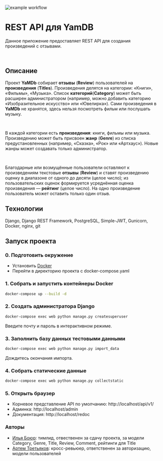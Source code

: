 ![example workflow](https://github.com/IlyaBoyur/yamdb_final/actions/workflows/yamdb_workflow.yml/badge.svg)
# REST API для YamDB
Данное приложение предоставляет REST API для создания произведений с отзывами.

<br>

## Описание

Проект **YaMDb** собирает **отзывы** (**Review**) пользователей на **произведения** (**Titles**). Произведения делятся на категории: «Книги», «Фильмы», «Музыка». Список **категорий**(**Category**) может быть расширен администратором (например, можно добавить категорию «Изобразительное искусство» или «Ювелирка»).
Сами произведения в **YaMDb** не хранятся, здесь нельзя посмотреть фильм или послушать музыку.

<br>

В каждой категории есть **произведения**: книги, фильмы или музыка. 
Произведению может быть присвоен **жанр** (**Genre**) из списка предустановленных (например, «Сказка», «Рок» или «Артхаус»). Новые жанры может создавать только администратор.

<br>

Благодарные или возмущённые пользователи оставляют к произведениям текстовые **отзывы** (**Review**) и ставят произведению оценку в диапазоне от одного до десяти (целое число); из пользовательских оценок формируется усреднённая оценка произведения — **рейтинг** (целое число). На одно произведение пользователь может оставить только один отзыв.

## Технологии
Django, Django REST Framework, PostgreSQL, Simple-JWT, Gunicorn, Docker, nginx, git

## Запуск проекта
### 0. Подготовить окружение
- Установить [Docker](https://docs.docker.com/get-docker/)
- Перейти в директорию проекта с docker-compose.yaml

### 1. Собрать и запустить контейнеры Docker
```bash
docker-compose up --build -d
```

### 2. Создать администратора Django
```bash
docker-compose exec web python manage.py createsuperuser
```
Введите почту и пароль в интерактивном режиме.

### 3. Заполнить базу данных тестовыми данными
```bash
docker-compose exec web python manage.py import_data
```
Дождитесь окончания импорта.

### 4. Собрать статические данные
```bash
docker-compose exec web python manage.py collectstatic
```

### 5. Открыть браузер
- Корневое представление API по умолчанию: http://localhost/api/v1/
- Админка: http://localhost/admin
- Документация: http://localhost/redoc

### Авторы
- [Илья Боюр](https://github.com/IlyaBoyur): тимлид, отвественен за сдачу проекта, за модели Category, Genre, Title, Review, Comment, рейтинги для Title
- [Артем Третьяков](https://github.com/ingvior-inc): кросс-ревьюер, ответственен за авторизацию, модели пользователей
